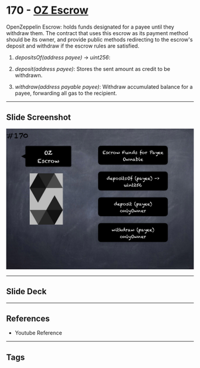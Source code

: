 # 170 - [OZ Escrow](OZ%20Escrow.md)
OpenZeppelin Escrow: holds funds designated for a payee until they withdraw them. The contract that uses this escrow as its payment method should be its owner, and provide public methods redirecting to the escrow's deposit and withdraw if the escrow rules are satisfied.

1.  _depositsOf(address payee)_ → _uint256_: 
    
2.  _deposit(address payee)_: Stores the sent amount as credit to be withdrawn.
    
3.  _withdraw(address payable payee)_: Withdraw accumulated balance for a payee, forwarding all gas to the recipient.

___
## Slide Screenshot
![170.png](../images/solidity201/170.png)
___
## Slide Deck

___
## References
- Youtube Reference
___
## Tags
